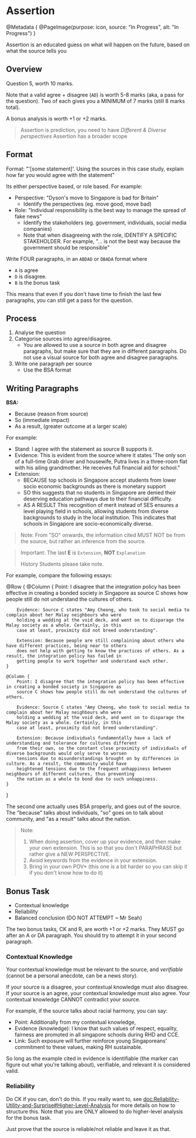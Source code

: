 # Assertion
@Metadata {
    @PageImage(purpose: icon, source: "In Progress", alt: "In Progress")
}

Assertion is an educated guess on what will happen on the future, based on what the source tells you

## Overview

Question 5, worth 10 marks.

Note that a valid agree + disagree (`AD`)  is worth 5-8 marks (aka, a pass for the question). Two of each gives
you a MINIMUM of 7 marks (still 8 marks total).

A bonus analysis is worth +1 or +2 marks.

> Assertion is prediction, you need to have *Different & Diverse perspectives*
> Assertion has a broader scope

## Format

Format: "'[some statement]'. Using the sources in this case study, explain how far you would agree with the statement"

Its either perspective based, or role based. For example:
- Perspective: "Dyson's move to Singapore is bad for Britain"
    - Identify the perspectives (eg. move good, move bad)
- Role: "Individual responsibility is the best way to manage the spread of fake news"
    - Identify the stakeholders (eg. government, individuals, social media companies)
    - Note that when disagreeing with the role, IDENTIFY A SPECIFIC STAKEHOLDER. For example, "... is not the best way 
    because the government should be responsible"

Write FOUR paragraphs, in an `ABDAD` or `DBADA` format where 
- `A` is agree 
- `D` is disagree.
- `B` is the bonus task

This means that even if you don't have time to finish the last few paragraphs, you can still get a pass for the question.

## Process

1. Analyse the question
2. Categorise sources into agree/disagree. 
    - You are allowed to use a source in both agree and disagree paragraphs, but  make sure that they are in different 
    paragraphs. Do not use a visual source for both agree and disagree paragraphs.
3. Write one paragraph per source
    - Use the BSA format

## Writing Paragraphs

**BSA:**
- Because (reason from source)
- So (immediate impact)
- As a result, (greater outcome at a larger scale)

For example:
- Stand: I agree with the statement as source B supports it.
- Evidence: This is evident from the source where it states 'The only son of a full-time Grab driver and housewife, 
Putra lives in a three-room flat with his ailing grandmother. He receives full financial aid for school."
- Extension: 
    - BECAUSE top schools in Singapore accept students from lower socio economic backgrounds as there is monetary 
    support
    - SO this suggests that no students in Singapore are denied their deserving education pathways due to their 
    financial difficulty.
    - AS A RESULT This recognition of merit instead of SES ensures a level playing field in schools, allowing students 
    from diverse backgrounds to study in the local institution. This indicates that schools in Singapore are 
    socio-economically diverse.

> Note: From "SO" onwards, the information cited MUST NOT be from the source, but rather an inference from the source.

> Important: The last **E** is `Extension`, **NOT** `Explanation` 
> 
> History Students please take note. 

For example, compare the following essays:

@Row {
    @Column {
        Point: I disagree that the integration policy has been effective in creating a bonded society in Singapore as 
        source C shows how people still do not understand the cultures of others. 
        
        Evidence: Source C states "Amy Cheong, who took to social media to complain about her Malay neighbours who were 
        holding a wedding at the void deck, and went on to disparage the Malay society as a whole. Certainly, in this 
        case at least, proximity did not breed understanding". 
        
        Extension: Because people are still complaining about others who have different practices, being near to others 
        does not help with getting to know the practices of others. As a result, the integration policy has failed in 
        getting people to work together and understand each other.
    }

    @Column {
        Point: I disagree that the integration policy has been effective in creating a bonded society in Singapore as 
        source C shows how people still do not understand the cultures of others. 
        
        Evidence: Source C states "Amy Cheong, who took to social media to complain about her Malay neighbours who were 
        holding a wedding at the void deck, and went on to disparage the Malay society as a whole. Certainly, in this 
        case at least, proximity did not breed understanding". 
        
        Extension: Because individuals fundamentally have a lack of understanding and tolerance for cultures different 
        from their own, so the constant close proximity of individuals of diverse backgrounds would only serve to worsen 
        tensions due to misunderstandings brought on by differences in culture. As a result, the community would have 
        heightened tensions due to the frequent unhappiness between neighbours of different cultures, thus preventing 
        the nation as a whole to bond due to such unhappiness.
    }
}

The second one actually uses BSA properly, and goes out of the source. The "because" talks about individuals, "so" goes
on to talk about community, and "as a result" talks about the nation.

> Note: 
> 1. When doing assertion, cover up your evidence, and then make your own extension. This is so that you don't PARAPHRASE but rather give a NEW PERSPECTIVE. 
> 2. Avoid keywords from the evidence in your extension.
> 3. Bring in your own POV* (this one is a bit harder so you can skip it if you don't know how to do it)

## Bonus Task

- Contextual knowledge
- Reliability
- Balanced conclusion (DO NOT ATTEMPT ~ Mr Seah)

The two bonus tasks, CK and R, are worth +1 or +2 marks. They MUST go after an A or DA paragraph. You should try to
attempt it in your second paragraph.

### Contextual Knowledge

Your contextual knowledge must be relevant to the source, and *verifiable* (cannot be a personal anecdote, can be a news 
story).

If your source is a disagree, your contextual knowledge must also disagree. If your source is an agree, your contextual
knowledge must also agree. Your contextual knowledge CANNOT contradict your source.

For example, if the source talks about racial harmony, you can say:
- Point: Additionally from my contextual knowledge, 
- Evidence (knowledge): I know that such values of respect, equality, fairness are promoted in all singapore schools 
during RHD and CCE. 
- Link: Such exposure will further reinforce young Singaporeans' commitment to these values, making RH sustainable.

So long as the example cited in evidence is identifiable (the marker can figure out what you're talking about), 
verifiable, and relevant it is considered valid.

### Reliability

Do CK if you can, don't do this. If you really want to, see <doc:Reliability-Utility-and-Surprise#Higher-Level-Analysis> 
for more details on how to structure this. Note that you are ONLY allowed to do higher-level analysis for the bonus task.

Just prove that the source is reliable/not reliable and leave it as that.